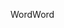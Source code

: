 <span data-ttu-id="e4221-101">Word</span><span class="sxs-lookup"><span data-stu-id="e4221-101">Word</span></span>